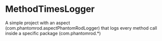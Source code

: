 # MethodTimesLogger

A simple project with an aspect (com.phantomrod.aspectPhantomRodLogger) that logs every method call inside a specific package (com.phantomrod.*)
